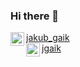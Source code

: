 ### Hi there 👋
[<img align="left" alt="Twitter" width="22px" src="https://cdn.jsdelivr.net/npm/simple-icons@v3/icons/twitter.svg" /> jakub_gaik][twitter]
</br>
[<img align="left" alt="LinkedIn" width="22px" src="https://cdn.jsdelivr.net/npm/simple-icons@v3/icons/linkedin.svg" /> jgaik][linkedin]
<!--
**jgaik/jgaik** is a ✨ _special_ ✨ repository because its `README.md` (this file) appears on your GitHub profile.

Here are some ideas to get you started:

- 🔭 I’m currently working on ...
- 🌱 I’m currently learning ...
- 👯 I’m looking to collaborate on ...
- 🤔 I’m looking for help with ...
- 💬 Ask me about ...
- 📫 How to reach me: ...
- 😄 Pronouns: ...
- ⚡ Fun fact: ...
-->
[twitter]: https://twitter.com/jakub_gaik
[linkedin]: https://linkedin.com/in/jgaik

